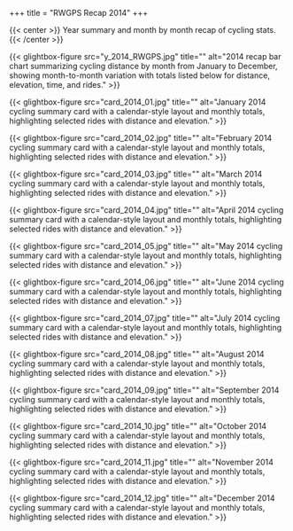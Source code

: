 +++
title = "RWGPS Recap 2014"
+++

{{< center >}}
Year summary and month by month recap of cycling stats.
{{< /center >}}

<div class="gallery-grid">
  
  {{< glightbox-figure src="y_2014_RWGPS.jpg" title="" alt="2014 recap bar chart summarizing cycling distance by month from January to December, showing month-to-month variation with totals listed below for distance, elevation, time, and rides." >}}
  
  {{< glightbox-figure src="card_2014_01.jpg" title="" alt="January 2014 cycling summary card with a calendar-style layout and monthly totals, highlighting selected rides with distance and elevation." >}}
  
  {{< glightbox-figure src="card_2014_02.jpg" title="" alt="February 2014 cycling summary card with a calendar-style layout and monthly totals, highlighting selected rides with distance and elevation." >}}
  
  {{< glightbox-figure src="card_2014_03.jpg" title="" alt="March 2014 cycling summary card with a calendar-style layout and monthly totals, highlighting selected rides with distance and elevation." >}}
  
  {{< glightbox-figure src="card_2014_04.jpg" title="" alt="April 2014 cycling summary card with a calendar-style layout and monthly totals, highlighting selected rides with distance and elevation." >}}
  
  {{< glightbox-figure src="card_2014_05.jpg" title="" alt="May 2014 cycling summary card with a calendar-style layout and monthly totals, highlighting selected rides with distance and elevation." >}}
  
  {{< glightbox-figure src="card_2014_06.jpg" title="" alt="June 2014 cycling summary card with a calendar-style layout and monthly totals, highlighting selected rides with distance and elevation." >}}
  
  {{< glightbox-figure src="card_2014_07.jpg" title="" alt="July 2014 cycling summary card with a calendar-style layout and monthly totals, highlighting selected rides with distance and elevation." >}}
  
  {{< glightbox-figure src="card_2014_08.jpg" title="" alt="August 2014 cycling summary card with a calendar-style layout and monthly totals, highlighting selected rides with distance and elevation." >}}
  
  {{< glightbox-figure src="card_2014_09.jpg" title="" alt="September 2014 cycling summary card with a calendar-style layout and monthly totals, highlighting selected rides with distance and elevation." >}}
  
  {{< glightbox-figure src="card_2014_10.jpg" title="" alt="October 2014 cycling summary card with a calendar-style layout and monthly totals, highlighting selected rides with distance and elevation." >}}
  
  {{< glightbox-figure src="card_2014_11.jpg" title="" alt="November 2014 cycling summary card with a calendar-style layout and monthly totals, highlighting selected rides with distance and elevation." >}}
  
  {{< glightbox-figure src="card_2014_12.jpg" title="" alt="December 2014 cycling summary card with a calendar-style layout and monthly totals, highlighting selected rides with distance and elevation." >}}
  
</div>
